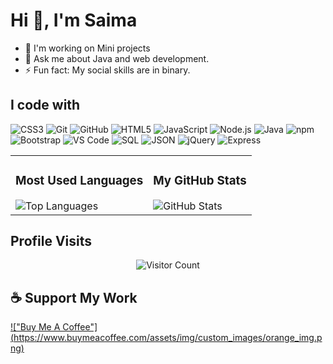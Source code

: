 # Hi 👋, I'm Saima 

- 🔭 I'm working on Mini projects
- 💬 Ask me about Java and web development.
- ⚡ Fun fact: My social skills are in binary.

## I code with

![CSS3](https://img.shields.io/badge/-CSS3-1572B6?style=flat-square&logo=css3&logoColor=white)
![Git](https://img.shields.io/badge/-Git-F05032?style=flat-square&logo=git&logoColor=white)
![GitHub](https://img.shields.io/badge/-GitHub-181717?style=flat-square&logo=github&logoColor=white)
![HTML5](https://img.shields.io/badge/-HTML5-E34F26?style=flat-square&logo=html5&logoColor=white)
![JavaScript](https://img.shields.io/badge/-JavaScript-F7DF1E?style=flat-square&logo=javascript&logoColor=black)
![Node.js](https://img.shields.io/badge/-Node.js-339933?style=flat-square&logo=node.js&logoColor=white)
![Java](https://img.shields.io/badge/-Java-007396?style=flat-square&logo=java&logoColor=white&labelColor=007396&logoWidth=5&logoHeight=20&label=☕%20)
![npm](https://img.shields.io/badge/-npm-CB3837?style=flat-square&logo=npm&logoColor=white)
![Bootstrap](https://img.shields.io/badge/-Bootstrap-7952B3?style=flat-square&logo=bootstrap&logoColor=white)
![VS Code](https://img.shields.io/badge/-VS%20Code-007ACC?style=flat-square&logo=visual-studio-code&logoColor=white)
![SQL](https://img.shields.io/badge/-SQL-4479A1?style=flat-square&logo=postgresql&logoColor=white)
![JSON](https://img.shields.io/badge/-JSON-000000?style=flat-square&logo=json&logoColor=white)
![jQuery](https://img.shields.io/badge/-jQuery-0769AD?style=flat-square&logo=jquery&logoColor=white)
![Express](https://img.shields.io/badge/-Express-000000?style=flat-square&logo=express&logoColor=white)


<table>
  <tr>
    <td>
      <h3>Most Used Languages</h3>
      <img src="https://github-readme-stats.vercel.app/api/top-langs/?username=Saima223&layout=compact&theme=vision-friendly-dark" alt="Top Languages" />
    </td>
    <td>
      <h3>My GitHub Stats</h3>
      <img src="https://github-readme-stats.vercel.app/api?username=Saima223&show_icons=true&theme=radical" alt="GitHub Stats" />
    </td>
  </tr>
</table>



## Profile Visits

<p align="center">
  <img src="https://profile-counter.glitch.me/{Saima223}/count.svg" alt="Visitor Count" />
</p>

## ☕ Support My Work

[!["Buy Me A Coffee"] (https://www.buymeacoffee.com/assets/img/custom_images/orange_img.png)](https://www.buymeacoffee.com/Saima223)
